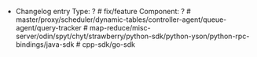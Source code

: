 <!-- Here you can write a message NOT for release notes -->

<!-- Remove changelog entry if there is no need to mention it in release notes. -->

* Changelog entry
Type: ?       # fix/feature <!-- select one value -->
Component: ?  # master/proxy/scheduler/dynamic-tables/controller-agent/queue-agent/query-tracker
              # map-reduce/misc-server/odin/spyt/chyt/strawberry/python-sdk/python-yson/python-rpc-bindings/java-sdk
              # cpp-sdk/go-sdk <!-- select one value -->

<!-- Here you can write a message for release notes -->
